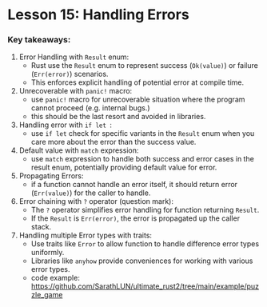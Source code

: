 # Lesson 15: Handling Errors

### Key takeaways:

1. Error Handling with `Result` enum:
    - Rust use the `Result` enum to represent success (`Ok(value)`) or failure (`Err(error)`) scenarios.
    - This enforces explicit handling of potential error at compile time.
2. Unrecoverable with `panic!` macro:
    - use `panic!` macro for unrecoverable situation where the program cannot proceed (e.g. internal bugs.)
    - this should be the last resort and avoided in libraries.
3. Handling error with `if let `:
    - use `if let` check for specific variants in the `Result` enum when you care more about the error than the success value.
4. Default value with `match` expression:
    - use `match` expression to handle both success and error cases in the result enum, potentially providing default value for error.
5. Propagating Errors:
    - if a function cannot handle an error itself, it should return error (`Err(value)`) for the caller to handle.
6. Error chaining with `?` operator (question mark):
    - The `?` operator simplifies error handling for function returning `Result`.
    - If the `Result` is `Err(error)`, the error is propagated up the caller stack.
7. Handling multiple Error types with traits:
    - Use traits like `Error` to allow function to handle difference error types uniformly.
    - Libraries like `anyhow` provide conveniences for working with various error types.
    - code example: https://github.com/SarathLUN/ultimate_rust2/tree/main/example/puzzle_game
